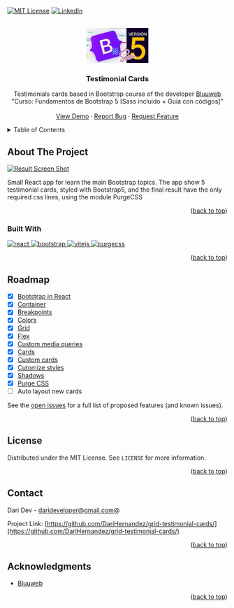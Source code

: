 <!-- Improved compatibility of back to top link: See: https://github.com/othneildrew/Best-README-Template/pull/73 -->
<a name="readme-top"></a>
<!--
*** Thanks for checking out the Best-README-Template. If you have a suggestion
*** that would make this better, please fork the repo and create a pull request
*** or simply open an issue with the tag "enhancement".
*** Don't forget to give the project a star!
*** Thanks again! Now go create something AMAZING! :D
-->



<!-- PROJECT SHIELDS -->
<!--
*** I'm using markdown "reference style" links for readability.
*** Reference links are enclosed in brackets [ ] instead of parentheses ( ).
*** See the bottom of this document for the declaration of the reference variables
*** for contributors-url, forks-url, etc. This is an optional, concise syntax you may use.
*** https://www.markdownguide.org/basic-syntax/#reference-style-links
-->
[![MIT License][license-shield]][license-url]
[![LinkedIn][linkedin-shield]][linkedin-url]



<!-- PROJECT LOGO -->
<br />
<div align="center">
  <a href="https://github.com/DariHernandez/grid-testimonial-cards/">
    <img src="public/logo.jpg" alt="Logo" height="80">
  </a>

<h3 align="center">Testimonial Cards</h3>

  <p align="center">
    Testimonials cards based in Bootstrap course of the developer   
    <a href="https://www.youtube.com/c/Bluuweb">
Bluuweb</a> "Curso: Fundamentos de Bootstrap 5 [Sass incluido + Guía con códigos]"
    <br />
    <br />
    <a href="https://darihernandez.github.io/grid-testimonial-cards/">View Demo</a>
    ·
    <a href="https://github.com/DariHernandez/grid-testimonial-cards/issues">Report Bug</a>
    ·
    <a href="https://github.com/DariHernandez/grid-testimonial-cards/issues">Request Feature</a>
  </p>
</div>

<!-- TABLE OF CONTENTS -->
<details>
  <summary>Table of Contents</summary>
  <ol>
    <li>
      <a href="#about-the-project">About The Project</a>
      <ul>
        <li><a href="#built-with">Built With</a></li>
      </ul>
    </li>
    <li><a href="#roadmap">Roadmap</a></li>
    <li><a href="#license">License</a></li>
    <li><a href="#contact">Contact</a></li>
    <li><a href="#acknowledgments">Acknowledgments</a></li>
  </ol>
</details>



<!-- ABOUT THE PROJECT -->
## About The Project

[![Result Screen Shot][product-screenshot]](https://darihernandez.github.io/grid-testimonial-cards/)

Small React app for learn the main Bootstrap topics. The app show 5 testimonial cards, styled with Bootstrap5, and the final result have the only required css lines, using the module PurgeCSS

<p align="right">(<a href="#readme-top">back to top</a>)</p>



### Built With

<a href="https://es.reactjs.org/">
  <img src="https://cdn.svgporn.com/logos/react.svg" width="50" alt="react" title="react">
</a>
<a href="https://getbootstrap.com/">
  <img src="https://cdn.svgporn.com/logos/bootstrap.svg" width="50" alt="bootstrap" title="bootstrap">
</a>
<a href="https://vitejs.dev/">
  <img src="https://cdn.svgporn.com/logos/vitejs.svg" width="50" alt="vitejs" title="vitejs">
</a>
<a href="https://purgecss.com/">
  <img src="https://i.imgur.com/UEiUiJ0.png" width="50" alt="purgecss" title="purgecss">
</a>

<p align="right">(<a href="#readme-top">back to top</a>)</p>

<!-- ROADMAP -->
## Roadmap


- [x] [Bootstrap in React](notes/Bootstrap%20in%20React%207d3f4caccce84e7c804daacb3d0b27ec.md)
- [x] [Container](notes/Container%20db0b2f5cf35f45c8801f01da44dae12b.md)
- [x] [Breakpoints](notes/Breakpoints%20fdabe2281bc44de9965804ab73fdeaf2.md)
- [x] [Colors](notes/Colors%2045b6a16b7f954a94a14a9af27a85fcdb.md)
- [x] [Grid](notes/Grid%205c084ac018484445b9da8b69f78bb99f.md)
- [x] [Flex](notes/Flex%20fc6b710b738c484697530e0e95908e43.md)
- [x] [Custom media queries](notes/Custom%20media%20queries%20bf7b9cef41104d4ab76172ab232eb332.md)
- [x] [Cards](notes/Cards%20763a4f94930e4c4e94f592d574453489.md)
- [x] [Custom cards](notes/Custom%20cards%2065a9145fe6034fa380d674e256a50304.md)
- [x] [Cutomize styles](notes/Cutomize%20styles%20e687f4def35143f399fca1473a283055.md)
- [x] [Shadows](notes/Shadows%20b1742cd45abb43b6bff2ad0970fa4d5d.md)
- [x] [Purge CSS](notes/Purge%20CSS%20ff44418b92374f21ac0ec63a7ca6e63b.md)
- [ ] Auto layout new cards

See the [open issues](https://github.com/DariHernandez/grid-testimonial-cards/issues) for a full list of proposed features (and known issues).

<p align="right">(<a href="#readme-top">back to top</a>)</p>


<!-- LICENSE -->
## License

Distributed under the MIT License. See `LICENSE` for more information.

<p align="right">(<a href="#readme-top">back to top</a>)</p>



<!-- CONTACT -->
## Contact

Dari Dev - darideveloper@gmail.com@

Project Link: [https://github.com/DariHernandez/grid-testimonial-cards/](https://github.com/DariHernandez/grid-testimonial-cards/)

<p align="right">(<a href="#readme-top">back to top</a>)</p>



<!-- ACKNOWLEDGMENTS -->
## Acknowledgments

* [Bluuweb](https://www.youtube.com/c/Bluuweb)

<p align="right">(<a href="#readme-top">back to top</a>)</p>



<!-- MARKDOWN LINKS & IMAGES -->
<!-- https://www.markdownguide.org/basic-syntax/#reference-style-links -->
[contributors-shield]: https://img.shields.io/github/contributors/DariHernandez/grid-testimonial-cards.svg?style=for-the-badge
[contributors-url]: https://github.com/DariHernandez/grid-testimonial-cards//graphs/contributors
[forks-shield]: https://img.shields.io/github/forks/DariHernandez/grid-testimonial-cards.svg?style=for-the-badge
[forks-url]: https://github.com/DariHernandez/grid-testimonial-cards//network/members
[stars-shield]: https://img.shields.io/github/stars/DariHernandez/grid-testimonial-cards.svg?style=for-the-badge
[stars-url]: https://github.com/DariHernandez/grid-testimonial-cards//stargazers
[issues-shield]: https://img.shields.io/github/issues/DariHernandez/grid-testimonial-cards.svg?style=for-the-badge
[issues-url]: https://github.com/DariHernandez/grid-testimonial-cards/issues
[license-shield]: https://img.shields.io/github/license/DariHernandez/task-board-app.svg?style=for-the-badge
[license-url]: https://github.com/DariHernandez/grid-testimonial-cards//blob/master/LICENSE
[linkedin-shield]: https://img.shields.io/badge/-LinkedIn-black.svg?style=for-the-badge&logo=linkedin&colorB=555
[linkedin-url]: https://www.linkedin.com/in/francisco-dari-hernandez-6456b6181/
[product-screenshot]: public/screenshot.gif
[Next.js]: https://img.shields.io/badge/next.js-000000?style=for-the-badge&logo=nextdotjs&logoColor=white
[Next-url]: https://nextjs.org/
[React.js]: https://img.shields.io/badge/React-20232A?style=for-the-badge&logo=react&logoColor=61DAFB
[React-url]: https://reactjs.org/
[Vite.js]: public/shelds/vite.svg
[Vite-url]: https://reactjs.org/
[Tailwind.CSS]: https://img.shields.io/badge/tailwindcss-%2338B2AC.svg?style=for-the-badge&logo=tailwind-css&logoColor=white
[TailwindCSS-url]: https://reactjs.org/
[Vue.js]: public/shelds/vite.svg
[Vue-url]: https://vitejs.dev/
[Angular.io]: https://img.shields.io/badge/Angular-DD0031?style=for-the-badge&logo=angular&logoColor=white
[Angular-url]: https://angular.io/
[Svelte.dev]: https://img.shields.io/badge/Svelte-4A4A55?style=for-the-badge&logo=svelte&logoColor=FF3E00
[Svelte-url]: https://svelte.dev/
[Laravel.com]: https://img.shields.io/badge/Laravel-FF2D20?style=for-the-badge&logo=laravel&logoColor=white
[Laravel-url]: https://laravel.com
[Bootstrap.com]: https://img.shields.io/badge/Bootstrap-563D7C?style=for-the-badge&logo=bootstrap&logoColor=white
[Bootstrap-url]: https://getbootstrap.com
[JQuery.com]: https://img.shields.io/badge/jQuery-0769AD?style=for-the-badge&logo=jquery&logoColor=white
[JQuery-url]: https://jquery.com 
